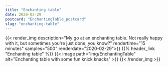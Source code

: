 ```yaml
---
title: "Enchanting table"
date: 2020-02-29
postcard: "EnchantingTable_postcard"
slug: "enchanting-table"
---
```


{{< render_img description="My go at an enchanting table. Not really happy with it, but sometimes you're just done, you know?" rendertime="15 minutes" samples="500" renderdate="2020-02-29">}}
{{% header_link "Enchanting table" %}}
{{< image path="img/EnchantingTable" alt="Enchanting table with some fun knick knacks" >}}
{{< /render_img >}}


